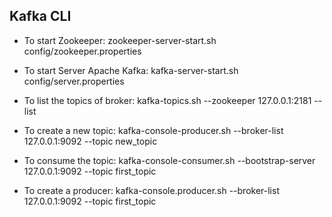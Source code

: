 ## Kafka CLI

- To start Zookeeper:
 zookeeper-server-start.sh config/zookeeper.properties

- To start Server Apache Kafka:
 kafka-server-start.sh config/server.properties

- To list the topics of broker:
kafka-topics.sh --zookeeper 127.0.0.1:2181 --list

- To create a new topic:
kafka-console-producer.sh --broker-list 127.0.0.1:9092
--topic new_topic

- To consume the topic:
kafka-console-consumer.sh --bootstrap-server 127.0.0.1:9092 --topic first_topic

- To create a producer:
kafka-console.producer.sh --broker-list 127.0.0.1:9092 --topic first_topic
